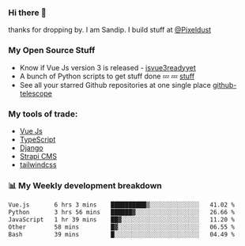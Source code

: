 ### Hi there 👋

thanks for dropping by.
I am Sandip. I build stuff at [@Pixeldust](github.com/pixeldust-in/)

###  **My Open Source Stuff**

 - Know if Vue Js version 3 is released -  [isvue3readyyet](https://github.com/sandiprb/isvue3readyyet)
 - A bunch of Python scripts to get stuff done 💤 💤 [stuff](https://github.com/sandiprb/stuff)
 - See all your starred Github repositories at one single place [github-telescope](https://github.com/sandiprb/github-telescope)



###  **My tools of trade:**
 - [Vue Js](https://github.com/vuejs/vue/)
 - [TypeScript](https://github.com/microsoft/TypeScript)
 - [Django](github.com/django/django)
 - [Strapi CMS](github.com/strapi/strapi)
 - [tailwindcss](https://github.com/tailwindlabs/tailwindcss)


###  📊 **My Weekly development breakdown**
<!--START_SECTION:waka-->

```txt
Vue.js       6 hrs 3 mins    ██████████▒░░░░░░░░░░░░░░   41.02 %
Python       3 hrs 56 mins   ██████▓░░░░░░░░░░░░░░░░░░   26.66 %
JavaScript   1 hr 39 mins    ██▓░░░░░░░░░░░░░░░░░░░░░░   11.20 %
Other        58 mins         █▓░░░░░░░░░░░░░░░░░░░░░░░   06.55 %
Bash         39 mins         █░░░░░░░░░░░░░░░░░░░░░░░░   04.49 %
```

<!--END_SECTION:waka-->
